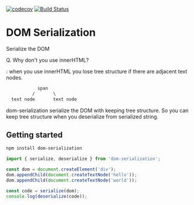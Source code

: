 [![codecov](https://codecov.io/gh/swimyoung/dom-serialization/branch/master/graph/badge.svg)](https://codecov.io/gh/swimyoung/dom-serialization) [![Build Status](https://travis-ci.org/swimyoung/dom-serialization.svg?branch=master)](https://travis-ci.org/swimyoung/dom-serialization)

# DOM Serialization

Serialize the DOM

Q. Why don't you use innerHTML?

: when you use innerHTML you lose tree structure if there are adjacent text nodes.

```txt
            span
          /       \
  text node       text node
```

dom-serialization serialize the DOM with keeping tree structure. So you can keep tree structure when you deserialize from serialized string.

## Getting started

```sh
npm install dom-serialization
```

```js
import { serialize, deserialize } from 'dom-serialization';

const dom = document.createElement('div');
dom.appendChild(document.createTextNode('hello'));
dom.appendChild(document.createTextNode('world'));

const code = serialize(dom);
console.log(deserialize(code));
```
